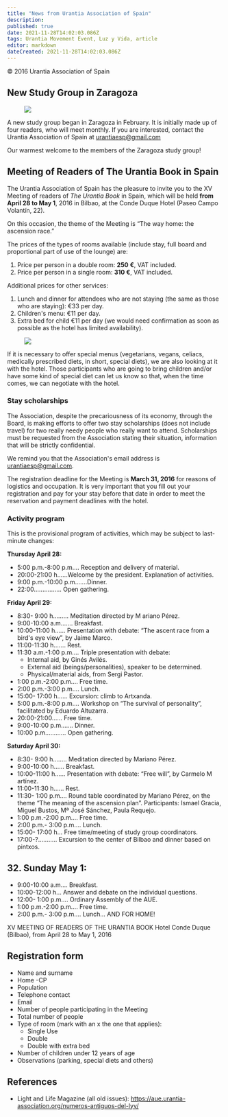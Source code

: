 ```yaml
---
title: "News from Urantia Association of Spain"
description: 
published: true
date: 2021-11-28T14:02:03.086Z
tags: Urantia Movement Event, Luz y Vida, article
editor: markdown
dateCreated: 2021-11-28T14:02:03.086Z
---
```


<p class="v-card v-sheet theme--light gray lighten-3 px-2">© 2016 Urantia Association of Spain</p>


## New Study Group in Zaragoza

<figure id="Figure_1" class="image urantiapedia">
<img src="/image/article/Luz_y_Vida/LyV43/12.jpg">
</figure>

A new study group began in Zaragoza in February. It is initially made up of four readers, who will meet monthly. If you are interested, contact the Urantia Association of Spain at urantiaesp@gmail.com

Our warmest welcome to the members of the Zaragoza study group!

## Meeting of Readers of The Urantia Book in Spain

The Urantia Association of Spain has the pleasure to invite you to the XV Meeting of readers of _The Urantia Book_ in Spain, which will be held **from April 28 to May 1**, 2016 in Bilbao, at the Conde Duque Hotel (Paseo Campo Volantín, 22).

On this occasion, the theme of the Meeting is “The way home: the ascension race.”

The prices of the types of rooms available (include stay, full board and proportional part of use of the lounge) are:

1. Price per person in a double room: **250 €**, VAT included.
2. Price per person in a single room: **310 €**, VAT included.

Additional prices for other services:

1. Lunch and dinner for attendees who are not staying (the same as those who are staying): €33 per day.
2. Children's menu: €11 per day.
3. Extra bed for child €11 per day (we would need confirmation as soon as possible as the hotel has limited availability).

<figure id="Figure_2" class="image urantiapedia">
<img src="/image/article/Luz_y_Vida/LyV43/13.jpg">
</figure>

If it is necessary to offer special menus (vegetarians, vegans, celiacs, medically prescribed diets, in short, special diets), we are also looking at it with the hotel. Those participants who are going to bring children and/or have some kind of special diet can let us know so that, when the time comes, we can negotiate with the hotel.

### Stay scholarships

The Association, despite the precariousness of its economy, through the Board, is making efforts to offer two stay scholarships (does not include travel) for two really needy people who really want to attend. Scholarships must be requested from the Association stating their situation, information that will be strictly confidential.

We remind you that the Association's email address is urantiaesp@gmail.com.

The registration deadline for the Meeting is **March 31, 2016** for reasons of logistics and occupation. It is very important that you fill out your registration and pay for your stay before that date in order to meet the reservation and payment deadlines with the hotel.

### Activity program

This is the provisional program of activities, which may be subject to last-minute changes:

**Thursday April 28:**

- 5:00 p.m.-8:00 p.m.... Reception and delivery of material.
- 20:00-21:00 h......Welcome by the president. Explanation of activities.
- 9:00 p.m.-10:00 p.m.......Dinner.
- 22:00................ Open gathering.

**Friday April 29:**

- 8:30- 9:00 h......... Meditation directed by M ariano Pérez.
- 9:00-10:00 a.m....... Breakfast.
- 10:00-11:00 h...... Presentation with debate: “The ascent race from a bird's eye view”, by Jaime Marco.
- 11:00-11:30 h....... Rest.
- 11:30 a.m.-1:00 p.m.... Triple presentation with debate:
	- Internal aid, by Ginés Avilés.
	- External aid (beings/personalities), speaker to be determined.
	- Physical/material aids, from Sergi Pastor.
- 1:00 p.m.-2:00 p.m.... Free time.
- 2:00 p.m.-3:00 p.m.... Lunch.
- 15:00- 17:00 h...... Excursion: climb to Artxanda.
- 5:00 p.m.-8:00 p.m.... Workshop on “The survival of personality”, facilitated by Eduardo Altuzarra.
- 20:00-21:00...... Free time.
- 9:00-10:00 p.m....... Dinner.
- 10:00 p.m............ Open gathering.

**Saturday April 30:**

- 8:30- 9:00 h........ Meditation directed by Mariano Pérez.
- 9:00-10:00 h...... Breakfast.
- 10:00-11:00 h...... Presentation with debate: “Free will”, by Carmelo M artínez.
- 11:00-11:30 h...... Rest.
- 11:30- 1:00 p.m.... Round table coordinated by Mariano Pérez, on the theme “The meaning of the ascension plan”. Participants: Ismael Gracia, Miguel Bustos, Mª José Sánchez, Paula Requejo.
- 1:00 p.m.-2:00 p.m.... Free time.
- 2:00 p.m.- 3:00 p.m.... Lunch.
- 15:00- 17:00 h... Free time/meeting of study group coordinators.
- 17:00-?........... Excursion to the center of Bilbao and dinner based on pintxos.

## 32. Sunday May 1:

- 9:00-10:00 a.m.... Breakfast.
- 10:00-12:00 h... Answer and debate on the individual questions.
- 12:00- 1:00 p.m.... Ordinary Assembly of the AUE.
- 1:00 p.m.-2:00 p.m.... Free time.
- 2:00 p.m.- 3:00 p.m.... Lunch... AND FOR HOME!


XV MEETING OF READERS OF THE URANTIA BOOK
Hotel Conde Duque (Bilbao), from April 28 to May 1, 2016

## Registration form

- Name and surname
- Home
-CP
- Population
- Telephone contact
- Email
- Number of people participating in the Meeting
- Total number of people
- Type of room (mark with an x the one that applies):
	- Single Use
	- Double
	- Double with extra bed
- Number of children under 12 years of age
- Observations (parking, special diets and others)


## References

- Light and Life Magazine (all old issues): https://aue.urantia-association.org/numeros-antiguos-del-lyv/

